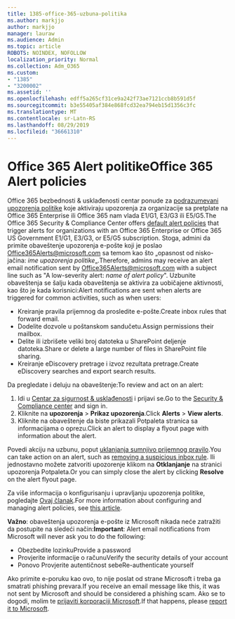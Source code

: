 ```yaml
---
title: 1385-office-365-uzbuna-politika
ms.author: markjjo
author: markjjo
manager: lauraw
ms.audience: Admin
ms.topic: article
ROBOTS: NOINDEX, NOFOLLOW
localization_priority: Normal
ms.collection: Adm_O365
ms.custom:
- "1385"
- "3200002"
ms.assetid: ''
ms.openlocfilehash: edff5a265cf31ce9a242f73ae7121ccb8b591d5f
ms.sourcegitcommit: b3e55405af384e868fcd32ea794eb15d1356c3fc
ms.translationtype: MT
ms.contentlocale: sr-Latn-RS
ms.lasthandoff: 08/29/2019
ms.locfileid: "36661310"
---
```

# <a name="office-365-alert-policies"></a><span data-ttu-id="17e15-102">Office 365 Alert politike</span><span class="sxs-lookup"><span data-stu-id="17e15-102">Office 365 Alert policies</span></span>

<span data-ttu-id="17e15-103">Office 365 bezbednosti & usklađenosti centar ponude za [podrazumevani upozorenja politike](https://docs.microsoft.com/office365/securitycompliance/alert-policies#default-alert-policies) koje aktiviraju upozorenja za organizacije sa pretplate na Office 365 Enterprise ili Office 365 nam vlada E1/G1, E3/G3 ili E5/G5.</span><span class="sxs-lookup"><span data-stu-id="17e15-103">The Office 365 Security & Compliance Center offers [default alert policies](https://docs.microsoft.com/office365/securitycompliance/alert-policies#default-alert-policies) that trigger alerts for organizations with an Office 365 Enterprise or Office 365 US Government E1/G1, E3/G3, or E5/G5 subscription.</span></span> <span data-ttu-id="17e15-104">Stoga, admini da primite obaveštenje upozorenja e-pošte koji je poslao Office365Alerts@microsoft.com sa temom kao što „opasnost od nisko-jačina: *ime upozorenja politike*„.</span><span class="sxs-lookup"><span data-stu-id="17e15-104">Therefore, admins may receive an alert email notification sent by Office365Alerts@microsoft.com with a subject line such as "A low-severity alert: *name of alert policy*".</span></span> <span data-ttu-id="17e15-105">Uzbunite obaveštenja se šalju kada obaveštenja se aktivira za uobičajene aktivnosti, kao što je kada korisnici:</span><span class="sxs-lookup"><span data-stu-id="17e15-105">Alert notifications are sent when alerts are triggered for common activities, such as when users:</span></span>

- <span data-ttu-id="17e15-106">Kreiranje pravila prijemnog da prosledite e-pošte.</span><span class="sxs-lookup"><span data-stu-id="17e15-106">Create inbox rules that forward email.</span></span>
- <span data-ttu-id="17e15-107">Dodelite dozvole u poštanskom sandučetu.</span><span class="sxs-lookup"><span data-stu-id="17e15-107">Assign permissions their mailbox.</span></span>
- <span data-ttu-id="17e15-108">Delite ili izbrišete veliki broj datoteka u SharePoint deljenje datoteka.</span><span class="sxs-lookup"><span data-stu-id="17e15-108">Share or delete a large number of files in SharePoint file sharing.</span></span>
- <span data-ttu-id="17e15-109">Kreiranje eDiscovery pretrage i izvoz rezultata pretrage.</span><span class="sxs-lookup"><span data-stu-id="17e15-109">Create eDiscovery searches and export search results.</span></span>

<span data-ttu-id="17e15-110">Da pregledate i deluju na obaveštenje:</span><span class="sxs-lookup"><span data-stu-id="17e15-110">To review and act on an alert:</span></span>

1. <span data-ttu-id="17e15-111">Idi u [Centar za sigurnost & usklađenosti](https://protection.office.com) i prijavi se.</span><span class="sxs-lookup"><span data-stu-id="17e15-111">Go to the [Security & Compliance center](https://protection.office.com) and sign in.</span></span>
2. <span data-ttu-id="17e15-112">Kliknite na **upozorenja** > **Prikaz upozorenja**.</span><span class="sxs-lookup"><span data-stu-id="17e15-112">Click **Alerts** > **View alerts**.</span></span>
3. <span data-ttu-id="17e15-113">Kliknite na obaveštenje da biste prikazali Potpaleta stranica sa informacijama o oprezu.</span><span class="sxs-lookup"><span data-stu-id="17e15-113">Click an alert to display a flyout page with information about the alert.</span></span>

<span data-ttu-id="17e15-114">Povedi akciju na uzbunu, poput [uklanjanja sumnjivo prijemnog pravilo](https://docs.microsoft.com/office365/securitycompliance/responding-to-a-compromised-email-account).</span><span class="sxs-lookup"><span data-stu-id="17e15-114">You can take action on an alert, such as [removing a suspicious inbox rule](https://docs.microsoft.com/office365/securitycompliance/responding-to-a-compromised-email-account).</span></span> <span data-ttu-id="17e15-115">Ili jednostavno možete zatvoriti upozorenje klikom na **Otklanjanje** na stranici upozorenja Potpaleta.</span><span class="sxs-lookup"><span data-stu-id="17e15-115">Or you can simply close the alert by clicking **Resolve** on the alert flyout page.</span></span>

<span data-ttu-id="17e15-116">Za više informacija o konfigurisanju i upravljanju upozorenja politike, pogledajte [Ovaj članak](https://docs.microsoft.com/office365/securitycompliance/alert-policies).</span><span class="sxs-lookup"><span data-stu-id="17e15-116">For more information about configuring and managing alert policies, see  [this article](https://docs.microsoft.com/office365/securitycompliance/alert-policies).</span></span>

<span data-ttu-id="17e15-117">**Važno**: obaveštenja upozorenja e-pošte iz Microsoft nikada neće zatražiti da postupite na sledeći način:</span><span class="sxs-lookup"><span data-stu-id="17e15-117">**Important**: Alert email notifications from Microsoft will never ask you to do the following:</span></span>

- <span data-ttu-id="17e15-118">Obezbedite lozinku</span><span class="sxs-lookup"><span data-stu-id="17e15-118">Provide a password</span></span>
- <span data-ttu-id="17e15-119">Provjerite informacije o računu</span><span class="sxs-lookup"><span data-stu-id="17e15-119">Verify the security details of your account</span></span>
- <span data-ttu-id="17e15-120">Ponovo Provjerite autentičnost sebe</span><span class="sxs-lookup"><span data-stu-id="17e15-120">Re-authenticate yourself</span></span>

<span data-ttu-id="17e15-121">Ako primite e-poruku kao ovo, to nije poslat od strane Microsoft i treba ga smatrati phishing prevara.</span><span class="sxs-lookup"><span data-stu-id="17e15-121">If you receive an email message like this, it was not sent by Microsoft and should be considered a phishing scam.</span></span> <span data-ttu-id="17e15-122">Ako se to dogodi, molim te [prijaviti korporaciji Microsoft](https://docs.microsoft.com/office365/SecurityCompliance/report-junk-email-and-phishing-scams-in-outlook-on-the-web-eop).</span><span class="sxs-lookup"><span data-stu-id="17e15-122">If that happens, please [report it to Microsoft](https://docs.microsoft.com/office365/SecurityCompliance/report-junk-email-and-phishing-scams-in-outlook-on-the-web-eop).</span></span>
